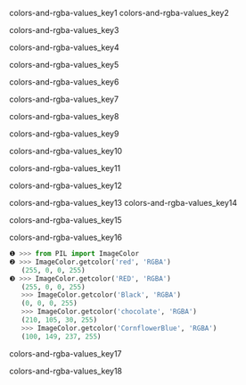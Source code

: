 colors-and-rgba-values_key1
colors-and-rgba-values_key2


colors-and-rgba-values_key3


colors-and-rgba-values_key4


colors-and-rgba-values_key5


colors-and-rgba-values_key6


colors-and-rgba-values_key7


colors-and-rgba-values_key8


colors-and-rgba-values_key9


colors-and-rgba-values_key10


colors-and-rgba-values_key11


colors-and-rgba-values_key12


colors-and-rgba-values_key13
colors-and-rgba-values_key14


colors-and-rgba-values_key15


colors-and-rgba-values_key16


```python
❶ >>> from PIL import ImageColor
❷ >>> ImageColor.getcolor('red', 'RGBA')
   (255, 0, 0, 255)
❸ >>> ImageColor.getcolor('RED', 'RGBA')
   (255, 0, 0, 255)
   >>> ImageColor.getcolor('Black', 'RGBA')
   (0, 0, 0, 255)
   >>> ImageColor.getcolor('chocolate', 'RGBA')
   (210, 105, 30, 255)
   >>> ImageColor.getcolor('CornflowerBlue', 'RGBA')
   (100, 149, 237, 255)
```
colors-and-rgba-values_key17


colors-and-rgba-values_key18
